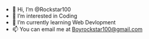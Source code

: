 - 👋 Hi, I’m @Rockstar100
- 👀 I’m interested in Coding
- 🌱 I’m currently learning Web Devlopment
- 📫 You can email me at Boyrockstar100@gmail.com

<!---
Rockstar100/Rockstar100 is a ✨ special ✨ repository because its `README.md` (this file) appears on your GitHub profile.
You can click the Preview link to take a look at your changes.
--->
